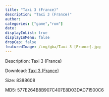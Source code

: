 ```yaml
---
title: "Taxi 3 (France)"
description: "Taxi 3 (France)"
author: 
categories: ["game","rom"]
date: 
displayInList: true
displayInMenu: false
dropCap: false
featuredImage: /img/gba/Taxi 3 [France].jpg
---
```


Description: Taxi 3 (France)

Download: <a style="text-decoration:underline;" href="https://mega.nz/#!SDo2BQCT!H7pA9Jb0XB-1fsZc2fSr1wogl6xADnpR1pKJ7kROoXo" target = "_blank" rel = "nofollow" > Taxi 3 (France)</a>

Size: 8388608

MD5: 577E264B8B907C407E8D03DAC71500C6

